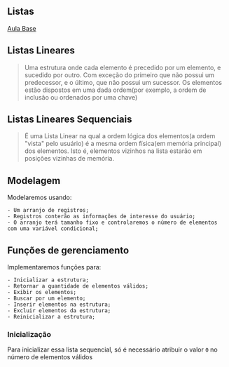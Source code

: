 Listas
-------

[Aula Base](https://www.youtube.com/watch?v=g_nbG7L5ou0&list=PLxI8Can9yAHf8k8LrUePyj0y3lLpigGcl&index=3) 

## Listas Lineares

> Uma estrutura onde cada elemento é precedido por um elemento, e sucedido por outro. Com exceção do primeiro que não possui um predecessor, e o último, que não possui um sucessor. Os elementos estão dispostos em uma dada ordem(por exemplo, a ordem de inclusão ou ordenados por uma chave)

## Listas Lineares Sequenciais

> É uma Lista Linear na qual a ordem lógica dos elementos(a ordem "vista" pelo usuário) é a mesma ordem física(em memória principal) dos elementos. Isto é, elementos vizinhos na lista estarão em posições vizinhas de memória.

## Modelagem

Modelaremos usando:
 
    - Um arranjo de registros;
    - Registros conterão as informações de interesse do usuário;
    - O arranjo terá tamanho fixo e controlaremos o número de elementos com uma variável condicional;

## Funções de gerenciamento

Implementaremos funções para:

    - Inicializar a estrutura;
    - Retornar a quantidade de elementos válidos;
    - Exibir os elementos;
    - Buscar por um elemento;
    - Inserir elementos na estrutura;
    - Excluir elementos da estrutura;
    - Reinicializar a estrutura;

### Inicialização

Para inicializar essa lista sequencial, só é necessário atribuir o valor `0` no número de elementos válidos